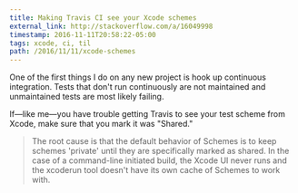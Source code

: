 ```yaml
---
title: Making Travis CI see your Xcode schemes
external_link: http://stackoverflow.com/a/16049998
timestamp: 2016-11-11T20:58:22-05:00
tags: xcode, ci, til
path: /2016/11/11/xcode-schemes
---
```


One of the first things I do on any new project is hook up continuous
integration. Tests that don't run continuously are not maintained and
unmaintained tests are most likely failing.

If—like me—you have trouble getting Travis to see your test scheme from Xcode,
make sure that you mark it was "Shared."

> The root cause is that the default behavior of Schemes is to keep schemes
> 'private' until they are specifically marked as shared. In the case of a
> command-line initiated build, the Xcode UI never runs and the xcoderun tool
> doesn't have its own cache of Schemes to work with. 
